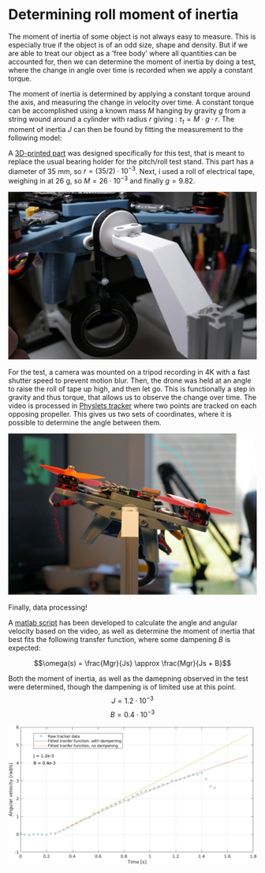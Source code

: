# Determining roll moment of inertia

The moment of inertia of some object is not always easy to measure. This is especially true if the object is of an odd size, shape and density. But if we are able to treat our object as a 'free body' where all quantities can be accounted for, then we can determine the moment of inertia by doing a test, where the change in angle over time is recorded when we apply a constant torque.

The moment of inertia is determined by applying a constant torque around the axis, and measuring the change in velocity over time. A constant torque can be accomplished using a known mass $M$ hanging by gravity $g$ from a string wound around a cylinder with radius $r$ giving : $\tau_t = M \cdot g \cdot r$. The moment of inertia $J$ can then be found by fitting the measurement to the following model:

A [3D-printed part](/3dparts/droneframe_v1/pitch_bearing_pivot_wide.obj) was designed specifically for this test, that is meant to replace the usual bearing holder for the pitch/roll test stand. This part has a diameter of $35 \text{ mm}$, so $r = (35/2)\cdot 10^{-3}$. Next, i used a roll of electrical tape, weighing in at $26 \text{ g}$, so $M = 26\cdot 10^{-3}$ and finally $g = 9.82$.

![](/images/inertia_torquer.png)

For the test, a camera was mounted on a tripod recording in 4K with a fast shutter speed to prevent motion blur. Then, the drone was held at an angle to raise the roll of tape up high, and then let go. This is functionally a step in gravity and thus torque, that allows us to observe the change over time. The video is processed in [Physlets tracker](https://physlets.org/tracker/) where two points are tracked on each opposing propeller. This gives us two sets of coordinates, where it is possible to determine the angle between them.

![](/images/inertia_test_setup.png)

Finally, data processing!

A [matlab script](/software/misc_tools/roll_moment_inertia.m) has been developed to calculate the angle and angular velocity based on the video, as well as determine the moment of inertia that best fits the following transfer function, where some dampening $B$ is expected:

$$\omega(s) = \frac{Mgr}{Js} \approx \frac{Mgr}{Js + B}$$

Both the moment of inertia, as well as the damepning observed in the test were determined, though the dampening is of limited use at this point.
$$J = 1.2\cdot 10^{-3}$$$$B = 0.4\cdot 10^{-3}$$

![](/images/roll_moment_of_inertia.jpg)
